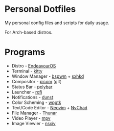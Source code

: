 # Personal Dotfiles

My personal config files and scripts for daily usage.

For Arch-based distros.

# Programs

* Distro - [EndeavourOS](https://endeavouros.com/)
* Terminal - [kitty](https://archlinux.org/packages/extra/x86_64/kitty/)
* Window Manager - [bspwm](https://archlinux.org/packages/extra/x86_64/bspwm/) + [sxhkd](https://archlinux.org/packages/extra/x86_64/sxhkd/)
* Compositor - [picom](https://aur.archlinux.org/packages/picom-git) (git)
* Status Bar - [polybar](https://archlinux.org/packages/extra/x86_64/polybar/)
* Launcher - [rofi](https://archlinux.org/packages/community/x86_64/rofi/)
* Notifications - [dunst](https://archlinux.org/packages/extra/x86_64/dunst/)
* Color Scheming - [wpgtk](https://aur.archlinux.org/packages/wpgtk)
* Text/Code Editor - [Neovim](https://archlinux.org/packages/extra/x86_64/neovim/) + [NvChad](https://nvchad.com/)
* File Manager - [Thunar](https://archlinux.org/packages/extra/x86_64/thunar/)
* Video Player - [mpv](https://wiki.archlinux.org/title/Mpv)
* Image Viewier - [nsxiv](https://wiki.archlinux.org/title/Sxiv)
